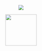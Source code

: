 <p align="center">
    <img src="https://laravel.com/assets/img/components/logo-laravel.svg">
</p>
<p align="center">
    <img src="https://res.cloudinary.com/dsobei3hp/image/upload/v1575541418/hoithi/logovuong_x7frmn.gif" height="100">
</p>

## 


